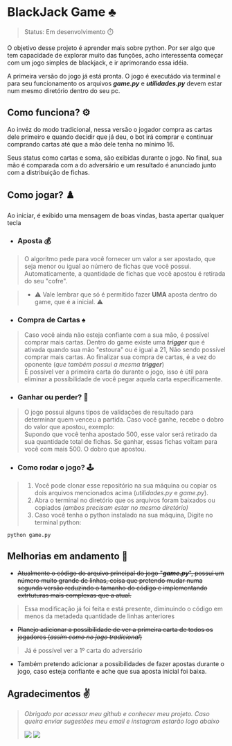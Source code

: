 # BlackJack Game ♣️

> Status: Em desenvolvimento ⏱️

  O objetivo desse projeto é aprender mais sobre python. Por ser algo que tem capacidade de explorar muito das funções, acho interessenta começar com um jogo simples de blackjack, e ir aprimorando essa idéia.

  A primeira versão do jogo já está pronta. O jogo é executádo via terminal e para seu funcionamento os arquivos ***game.py*** e ***utilidades.py*** devem estar num  mesmo diretório dentro do seu pc. 

## Como funciona? ⚙️
Ao invéz do modo tradicional, nessa versão o jogador compra as cartas dele primeiro e quando decidir que já deu, o bot irá comprar e continuar comprando cartas até que a mão dele tenha no mínimo 16.

Seus status como cartas e soma, são exibidas durante o jogo. No final, sua mão é comparada com a do adversário e um resultado é anunciado junto com a distribuição de fichas.

## Como jogar? ♟️
Ao iniciar, é exibido uma mensagem de boas vindas, basta apertar qualquer tecla<br>

* ### Aposta  💰

> O algoritmo pede para você fornecer um valor a ser apostado, que seja menor ou igual ao número de fichas que você possui. <br>Automaticamente, a quantidade de fichas que você apostou é retirada do seu "cofre". <br>

>* ⚠️ Vale lembrar que só é permitido fazer **UMA** aposta dentro do game, que é a inicial. ⚠️

* ### Compra de Cartas  ♠️

> Caso você ainda não esteja confiante com a sua mão, é possível comprar mais cartas. Dentro do game existe uma ***trigger*** que é ativada quando sua mão "estoura" ou é igual a 21, Não sendo possível comprar mais cartas.
> Ao finalizar sua compra de cartas, é a vez do oponente (*que também possui a mesma **trigger***)<br>
> É possível ver a primeira carta do durante o jogo, isso é útil para eliminar a possibilidade de você pegar aquela carta específicamente.

* ### Ganhar ou perder?  👊

> O jogo possui alguns tipos de validações de resultado para determinar quem venceu a partida.
> Caso você ganhe, recebe o dobro do valor que apostou, exemplo:<br>
> Supondo que você tenha apostado 500, esse valor será retirado da sua quantidade total de fichas. Se ganhar, essas fichas voltam para você com mais 500. O dobro que apostou.

* ### Como rodar o jogo? 🕹️

> 1. Você pode clonar esse repositório na sua máquina ou copiar os dois arquivos mencionados acima (*utilidades.py* e *game.py*).
> 2. Abra o terminal no diretório que os arquivos foram baixados ou copiados *(ambos precisam estar no mesmo diretório)*
> 3. Caso você tenha o python instalado na sua máquina, Digite no terminal python:

~~~ 
python game.py 
~~~

## Melhorias em andamento 🚀

* ~~Atualmente o código do arquivo principal do jogo "***game.py***", possui um número muito grande de linhas, coisa que pretendo mudar numa segunda versão reduzindo o tamanho do código e implementando extrtuturas mais complexas que a atual.~~<br>
> Essa modificação já foi feita e está presente, diminuindo o código em menos da metadeda quantidade de linhas anteriores
* ~~Planejo adicionar a possibilidade de ver a primeira carta de todos os jogadores (*assim como no jogo tradicional*)~~
> Já é possível ver a 1º carta do adversário
* Também pretendo adicionar a possibilidades de fazer apostas durante o jogo, caso esteja confiante e ache que sua aposta inicial foi baixa.



## Agradecimentos ✌️

> *Obrigado por acessar meu github e conhecer meu projeto. Caso queira enviar sugestões meu email e instagram estarão logo abaixo*
> <br>
>
>
> <a href = "mailto:jhooliveira.lopes@gmail.com"><img src="https://img.shields.io/badge/-Gmail-%23333?style=for-the-badge&logo=gmail&logoColor=white" target="_blank"></a> <a href="https://www.instagram.com/jhonatan_lopes_lmao/?next=%2F" target="_blank"><img src="https://img.shields.io/badge/-Instagram-%23E4405F?style=for-the-badge&logo=instagram&logoColor=white" target="_blank"></a> 
